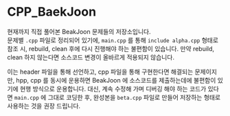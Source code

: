 # CPP_BaekJoon

현재까지 직접 풀어본 BeakJoon 문제들의 저장소입니다.  
문제별 ```.cpp``` 파일로 정리되어 있기에, ```main.cpp``` 를 통해 ```include alpha.cpp``` 형태로 참조 시, rebuild, clean 후에 다시 진행해야 하는 불편함이 있습니다. 만약 rebuild, clean 하지 않는다면 소스코드 변경이 올바르게 적용되지 않습니다.

이는 header 파일을 통해 선언하고, cpp 파일을 통해 구현한다면 해결되는 문제이지만, hpp, cpp 를 동시에 운용하면 BeakJoon 에 소스코드를 제출하는데에 불편함이 있기에 현행 방식으로 운용합니다. 대신, 계속 수정해 가며 디버깅 해야 하는 코드가 있다면 ```main.cpp``` 에 그대로 코딩한 후, 완성본을 ```beta.cpp``` 파일로 만들어 저장하는 형태로 사용하는 것을 권장 드립니다.
